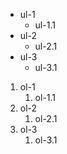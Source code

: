 <!-- Unorder List (UL) -->
* ul-1
  * ul-1.1
* ul-2
  * ul-2.1
* ul-3
  * ul-3.1

<!-- Order List -->
1.  ol-1
    1.  ol-1.1
2. ol-2
   1. ol-2.1
3. ol-3
   1. ol-3.1
   